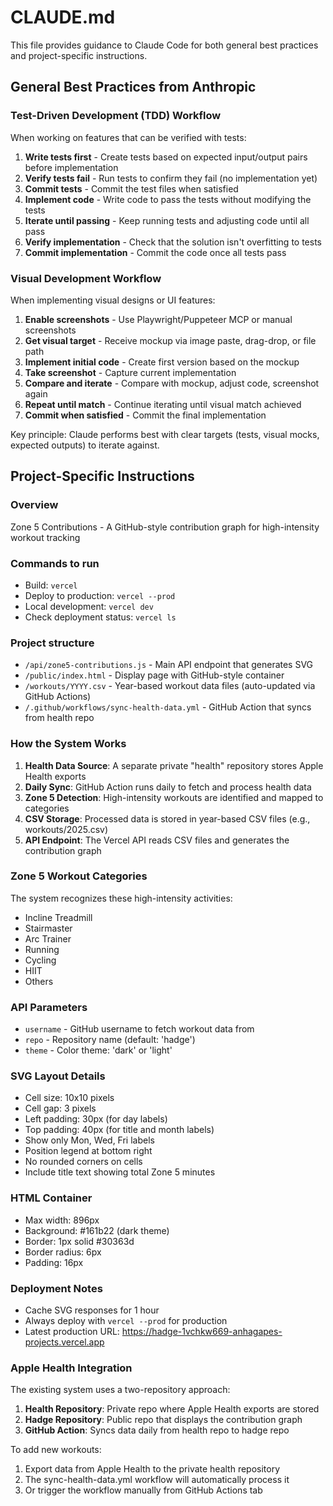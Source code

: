 # CLAUDE.md

This file provides guidance to Claude Code for both general best practices and project-specific instructions.

## General Best Practices from Anthropic

### Test-Driven Development (TDD) Workflow
When working on features that can be verified with tests:

1. **Write tests first** - Create tests based on expected input/output pairs before implementation
2. **Verify tests fail** - Run tests to confirm they fail (no implementation yet)
3. **Commit tests** - Commit the test files when satisfied
4. **Implement code** - Write code to pass the tests without modifying the tests
5. **Iterate until passing** - Keep running tests and adjusting code until all pass
6. **Verify implementation** - Check that the solution isn't overfitting to tests
7. **Commit implementation** - Commit the code once all tests pass

### Visual Development Workflow
When implementing visual designs or UI features:

1. **Enable screenshots** - Use Playwright/Puppeteer MCP or manual screenshots
2. **Get visual target** - Receive mockup via image paste, drag-drop, or file path
3. **Implement initial code** - Create first version based on the mockup
4. **Take screenshot** - Capture current implementation
5. **Compare and iterate** - Compare with mockup, adjust code, screenshot again
6. **Repeat until match** - Continue iterating until visual match achieved
7. **Commit when satisfied** - Commit the final implementation

Key principle: Claude performs best with clear targets (tests, visual mocks, expected outputs) to iterate against.

## Project-Specific Instructions

### Overview
Zone 5 Contributions - A GitHub-style contribution graph for high-intensity workout tracking

### Commands to run
- Build: `vercel`
- Deploy to production: `vercel --prod`
- Local development: `vercel dev`
- Check deployment status: `vercel ls`

### Project structure
- `/api/zone5-contributions.js` - Main API endpoint that generates SVG
- `/public/index.html` - Display page with GitHub-style container
- `/workouts/YYYY.csv` - Year-based workout data files (auto-updated via GitHub Actions)
- `/.github/workflows/sync-health-data.yml` - GitHub Action that syncs from health repo

### How the System Works
1. **Health Data Source**: A separate private "health" repository stores Apple Health exports
2. **Daily Sync**: GitHub Action runs daily to fetch and process health data
3. **Zone 5 Detection**: High-intensity workouts are identified and mapped to categories
4. **CSV Storage**: Processed data is stored in year-based CSV files (e.g., workouts/2025.csv)
5. **API Endpoint**: The Vercel API reads CSV files and generates the contribution graph

### Zone 5 Workout Categories
The system recognizes these high-intensity activities:
- Incline Treadmill
- Stairmaster
- Arc Trainer
- Running
- Cycling
- HIIT
- Others

### API Parameters
- `username` - GitHub username to fetch workout data from
- `repo` - Repository name (default: 'hadge')
- `theme` - Color theme: 'dark' or 'light'

### SVG Layout Details
- Cell size: 10x10 pixels
- Cell gap: 3 pixels
- Left padding: 30px (for day labels)
- Top padding: 40px (for title and month labels)
- Show only Mon, Wed, Fri labels
- Position legend at bottom right
- No rounded corners on cells
- Include title text showing total Zone 5 minutes

### HTML Container
- Max width: 896px
- Background: #161b22 (dark theme)
- Border: 1px solid #30363d
- Border radius: 6px
- Padding: 16px

### Deployment Notes
- Cache SVG responses for 1 hour
- Always deploy with `vercel --prod` for production
- Latest production URL: https://hadge-1vchkw669-anhagapes-projects.vercel.app

### Apple Health Integration
The existing system uses a two-repository approach:
1. **Health Repository**: Private repo where Apple Health exports are stored
2. **Hadge Repository**: Public repo that displays the contribution graph
3. **GitHub Action**: Syncs data daily from health repo to hadge repo

To add new workouts:
1. Export data from Apple Health to the private health repository
2. The sync-health-data.yml workflow will automatically process it
3. Or trigger the workflow manually from GitHub Actions tab